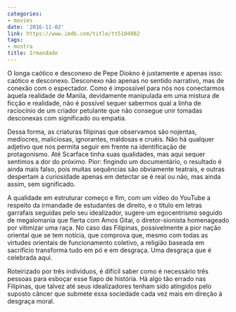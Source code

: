 ```yaml
---
categories:
- movies
date: '2016-11-02'
link: https://www.imdb.com/title/tt5104002
tags:
- mostra
title: Irmandade
---
```


O longa caótico e desconexo de Pepe Diokno é justamente e apenas isso: caótico e desconexo. Desconexo não apenas no sentido narrativo, mas de conexão com o espectador. Como é impossível para nós nos conectarmos àquela realidade de Manila, devidamente manipulada em uma mistura de ficção e realidade, não é possível sequer sabermos qual a linha de raciocínio de um criador petulante que não consegue unir tomadas desconexas com significado ou empatia.

Dessa forma, as criaturas filipinas que observamos são nojentas, medíocres, maliciosas, ignorantes, maldosas e cruéis. Não há qualquer adjetivo que nos permita seguir em frente na identificação de protagonismo. Até Scarface tinha suas qualidades, mas aqui sequer sentimos a dor do próximo. Pior: fingindo um documentário, o resultado é ainda mais falso, pois muitas sequências são obviamente teatrais, e outras despertam a curiosidade apenas em detectar se é real ou não, mas ainda assim, sem significado.

A qualidade em estruturar começo e fim, com um vídeo do YouTube a respeito da irmandade de estudantes de direito, e o título em letras garrafais seguidas pelo seu idealizador, sugere um egocentrismo seguido de megalomania que flerta com Amos Gitai, o diretor-sionista homenageado por vitimizar uma raça. No caso das Filipinas, possivelmente a pior nação oriental que se tem notícia, que comprova que, mesmo com todas as virtudes orientais de funcionamento coletivo, a religião baseada em sacrifício transforma tudo em pó e em desgraça. Uma desgraça que é celebrada aqui.

Roteirizado por três indivíduos, é difícil saber como é necessário três pessoas para esboçar esse fiapo de história. Há algo tão errado nas Filipinas, que talvez até seus idealizadores tenham sido atingidos pelo suposto câncer que submete essa sociedade cada vez mais em direção à desgraça moral.